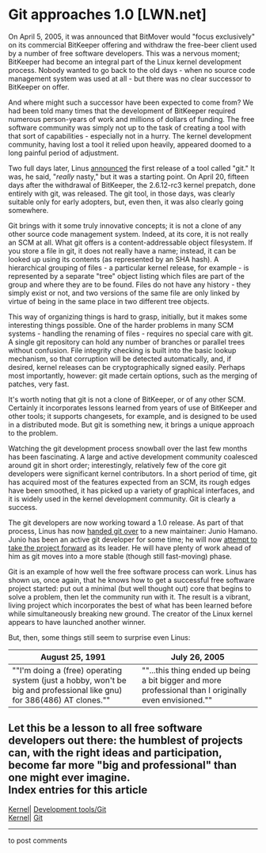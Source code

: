 # Git approaches 1.0 [LWN.net]

On April 5, 2005, it was announced that BitMover would "focus exclusively" on its commercial BitKeeper offering and withdraw the free-beer client used by a number of free software developers. This was a nervous moment; BitKeeper had become an integral part of the Linux kernel development process. Nobody wanted to go back to the old days - when no source code management system was used at all - but there was no clear successor to BitKeeper on offer. 

And where might such a successor have been expected to come from? We had been told many times that the development of BitKeeper required numerous person-years of work and millions of dollars of funding. The free software community was simply not up to the task of creating a tool with that sort of capabilities - especially not in a hurry. The kernel development community, having lost a tool it relied upon heavily, appeared doomed to a long painful period of adjustment. 

Two full days later, Linus [announced](/Articles/131312/) the first release of a tool called "git." It was, he said, "_really_ nasty," but it was a starting point. On April 20, fifteen days after the withdrawal of BitKeeper, the 2.6.12-rc3 kernel prepatch, done entirely with git, was released. The git tool, in those days, was clearly suitable only for early adopters, but, even then, it was also clearly going somewhere. 

Git brings with it some truly innovative concepts; it is not a clone of any other source code management system. Indeed, at its core, it is not really an SCM at all. What git offers is a content-addressable object filesystem. If you store a file in git, it does not really have a name; instead, it can be looked up using its contents (as represented by an SHA hash). A hierarchical grouping of files - a particular kernel release, for example - is represented by a separate "tree" object listing which files are part of the group and where they are to be found. Files do not have any history - they simply exist or not, and two versions of the same file are only linked by virtue of being in the same place in two different tree objects. 

This way of organizing things is hard to grasp, initially, but it makes some interesting things possible. One of the harder problems in many SCM systems - handling the renaming of files - requires no special care with git. A single git repository can hold any number of branches or parallel trees without confusion. File integrity checking is built into the basic lookup mechanism, so that corruption will be detected automatically, and, if desired, kernel releases can be cryptographically signed easily. Perhaps most importantly, however: git made certain options, such as the merging of patches, very fast. 

It's worth noting that git is not a clone of BitKeeper, or of any other SCM. Certainly it incorporates lessons learned from years of use of BitKeeper and other tools; it supports changesets, for example, and is designed to be used in a distributed mode. But git is something new, it brings a unique approach to the problem. 

Watching the git development process snowball over the last few months has been fascinating. A large and active development community coalesced around git in short order; interestingly, relatively few of the core git developers were significant kernel contributors. In a short period of time, git has acquired most of the features expected from an SCM, its rough edges have been smoothed, it has picked up a variety of graphical interfaces, and it is widely used in the kernel development community. Git is clearly a success. 

The git developers are now working toward a 1.0 release. As part of that process, Linus has now [handed git over](http://lwn.net/Articles/145123/) to a new maintainer: Junio Hamano. Junio has been an active git developer for some time; he will now [attempt to take the project forward](http://lwn.net/Articles/145124/) as its leader. He will have plenty of work ahead of him as git moves into a more stable (though still fast-moving) phase. 

Git is an example of how well the free software process can work. Linus has shown us, once again, that he knows how to get a successful free software project started: put out a minimal (but well thought out) core that begins to solve a problem, then let the community run with it. The result is a vibrant, living project which incorporates the best of what has been learned before while simultaneously breaking new ground. The creator of the Linux kernel appears to have launched another winner. 

But, then, some things still seem to surprise even Linus: 

August 25, 1991| July 26, 2005  
---|---  
""I'm doing a (free) operating system (just a hobby, won't be big and professional like gnu) for 386(486) AT clones."" |  ""...this thing ended up being a bit bigger and more professional than I originally even envisioned.""   
  
Let this be a lesson to all free software developers out there: the humblest of projects can, with the right ideas and participation, become far more "big and professional" than one might ever imagine.  
Index entries for this article  
---  
[Kernel](/Kernel/Index)| [Development tools/Git](/Kernel/Index#Development_tools-Git)  
[Kernel](/Kernel/Index)| [Git](/Kernel/Index#Git)  
  


* * *

to post comments 
